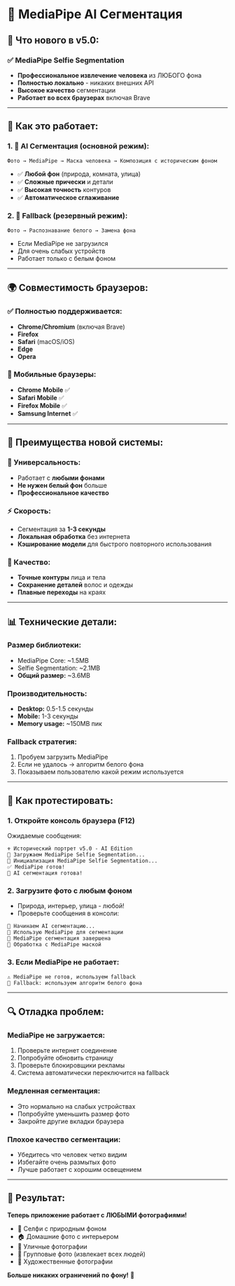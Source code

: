 # 🤖 MediaPipe AI Сегментация

## 🚀 **Что нового в v5.0:**

### ✅ **MediaPipe Selfie Segmentation**
- **Профессиональное извлечение человека** из ЛЮБОГО фона
- **Полностью локально** - никаких внешних API
- **Высокое качество** сегментации
- **Работает во всех браузерах** включая Brave

---

## 🔧 **Как это работает:**

### **1. 🤖 AI Сегментация (основной режим):**
```
Фото → MediaPipe → Маска человека → Композиция с историческим фоном
```
- ✅ **Любой фон** (природа, комната, улица)
- ✅ **Сложные прически** и детали
- ✅ **Высокая точность** контуров
- ✅ **Автоматическое сглаживание**

### **2. 🔄 Fallback (резервный режим):**
```
Фото → Распознавание белого → Замена фона
```
- Если MediaPipe не загрузился
- Для очень слабых устройств
- Работает только с белым фоном

---

## 🌍 **Совместимость браузеров:**

### **✅ Полностью поддерживается:**
- **Chrome/Chromium** (включая Brave)
- **Firefox** 
- **Safari** (macOS/iOS)
- **Edge**
- **Opera**

### **📱 Мобильные браузеры:**
- **Chrome Mobile** ✅
- **Safari Mobile** ✅
- **Firefox Mobile** ✅
- **Samsung Internet** ✅

---

## 🎯 **Преимущества новой системы:**

### **🚀 Универсальность:**
- Работает с **любыми фонами**
- **Не нужен белый фон** больше
- **Профессиональное качество**

### **⚡ Скорость:**
- Сегментация за **1-3 секунды**
- **Локальная обработка** без интернета
- **Кэширование модели** для быстрого повторного использования

### **🎨 Качество:**
- **Точные контуры** лица и тела
- **Сохранение деталей** волос и одежды
- **Плавные переходы** на краях

---

## 📊 **Технические детали:**

### **Размер библиотеки:**
- MediaPipe Core: ~1.5MB
- Selfie Segmentation: ~2.1MB
- **Общий размер:** ~3.6MB

### **Производительность:**
- **Desktop:** 0.5-1.5 секунды
- **Mobile:** 1-3 секунды
- **Memory usage:** ~150MB пик

### **Fallback стратегия:**
1. Пробуем загрузить MediaPipe
2. Если не удалось → алгоритм белого фона
3. Показываем пользователю какой режим используется

---

## 🧪 **Как протестировать:**

### **1. Откройте консоль браузера (F12)**
Ожидаемые сообщения:
```
⚜️ Исторический портрет v5.0 - AI Edition
🚀 Загружаем MediaPipe Selfie Segmentation...
🤖 Инициализация MediaPipe Selfie Segmentation...
✅ MediaPipe готов!
🤖 AI сегментация готова!
```

### **2. Загрузите фото с любым фоном**
- Природа, интерьер, улица - любой!
- Проверьте сообщения в консоли:
```
🤖 Начинаем AI сегментацию...
🎯 Использую MediaPipe для сегментации
🎯 MediaPipe сегментация завершена
🎨 Обработка с MediaPipe маской
```

### **3. Если MediaPipe не работает:**
```
⚠️ MediaPipe не готов, используем fallback
🔄 Fallback: используем алгоритм белого фона
```

---

## 🔍 **Отладка проблем:**

### **MediaPipe не загружается:**
1. Проверьте интернет соединение
2. Попробуйте обновить страницу
3. Проверьте блокировщики рекламы
4. Система автоматически переключится на fallback

### **Медленная сегментация:**
- Это нормально на слабых устройствах
- Попробуйте уменьшить размер фото
- Закройте другие вкладки браузера

### **Плохое качество сегментации:**
- Убедитесь что человек четко видим
- Избегайте очень размытых фото
- Лучше работает с хорошим освещением

---

## 🎉 **Результат:**

**Теперь приложение работает с ЛЮБЫМИ фотографиями!**

- 📸 Селфи с природным фоном
- 🏠 Домашние фото с интерьером  
- 🌆 Уличные фотографии
- 👥 Групповые фото (извлекает всех людей)
- 🎨 Художественные фотографии

**Больше никаких ограничений по фону!** 🚀
